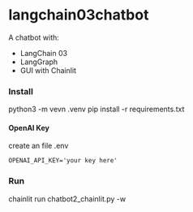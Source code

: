 # langchain03chatbot

A chatbot with:
- LangChain 03
- LangGraph
- GUI with Chainlit

### Install
python3 -m vevn .venv
pip install -r requirements.txt

#### OpenAI Key
create an file .env
```
OPENAI_API_KEY='your key here'
```
### Run
chainlit run chatbot2_chainlit.py -w
